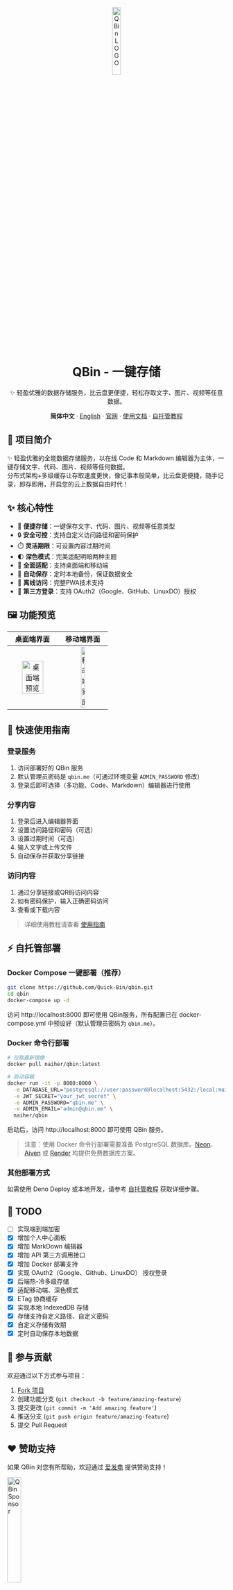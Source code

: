 <div align="center"><a name="readme-top"></a>
<img src="https://s3.tebi.io/lite/favicon.svg" width="20%" alt="QBin LOGO" title="QBin LOGO" />
<h1>QBin - 一键存储</h1>

✨ 轻盈优雅的数据存储服务，比云盘更便捷，轻松存取文字、图片、视频等任意数据。

**简体中文** · [English](README_EN.md) · [官网](https://qbin.me) · [使用文档](Docs/document.md) · [自托管教程](Docs/self-host.md)

</div>

## 📝 项目简介

✨ 轻盈优雅的全能数据存储服务，以在线 Code 和 Markdown 编辑器为主体，一键存储文字、代码、图片、视频等任何数据。 <br/>
分布式架构+多级缓存让存取速度更快，像记事本般简单，比云盘更便捷，随手记录，即存即用，开启您的云上数据自由时代！

## ✨ 核心特性

- 🚀 **便捷存储**：一键保存文字、代码、图片、视频等任意类型
- 🔒 **安全可控**：支持自定义访问路径和密码保护
- ⏱️ **灵活期限**：可设置内容过期时间
- 🌓 **深色模式**：完美适配明暗两种主题
- 📱 **全面适配**：支持桌面端和移动端
- 🔄 **自动保存**：定时本地备份，保证数据安全
- 📵 **离线访问**：完整PWA技术支持
- 🔑 **第三方登录**：支持 OAuth2（Google、GitHub、LinuxDO）授权

## 🖼️ 功能预览

|                                         桌面端界面                                         |                                        移动端界面                                         |
|:-------------------------------------------------------------------------------------:|:------------------------------------------------------------------------------------:|
| <img src="https://s3.tebi.io/lite/windows.png" alt="桌面端预览" title="桌面端预览" width="70%"> | <img src="https://s3.tebi.io/lite/mobile.png" alt="移动端界面" title="移动端界面" width="30%"> |

## 🚀 快速使用指南

### 登录服务

1. 访问部署好的 QBin 服务
2. 默认管理员密码是 `qbin.me`（可通过环境变量 `ADMIN_PASSWORD` 修改）
3. 登录后即可选择（多功能、Code、Markdown）编辑器进行使用

### 分享内容

1. 登录后进入编辑器界面
2. 设置访问路径和密码（可选）
3. 设置过期时间（可选）
4. 输入文字或上传文件
5. 自动保存并获取分享链接

### 访问内容

1. 通过分享链接或QR码访问内容
2. 如有密码保护，输入正确密码访问
3. 查看或下载内容

> 详细使用教程请查看 [使用指南](https://qbin.me/r/document)

## ⚡ 自托管部署

### Docker Compose 一键部署（推荐）

```bash
git clone https://github.com/Quick-Bin/qbin.git
cd qbin
docker-compose up -d
```

访问 http://localhost:8000 即可使用 QBin服务，所有配置已在 docker-compose.yml 中预设好（默认管理员密码为 `qbin.me`）。

### Docker 命令行部署

```bash
# 拉取最新镜像
docker pull naiher/qbin:latest

# 启动容器
docker run -it -p 8000:8000 \
  -e DATABASE_URL="postgresql://user:password@localhost:5432:/local:main?sslmode=require" \
  -e JWT_SECRET="your_jwt_secret" \
  -e ADMIN_PASSWORD="qbin.me" \
  -e ADMIN_EMAIL="admin@qbin.me" \
  naiher/qbin
```

启动后，访问 http://localhost:8000 即可使用 QBin 服务。

> 注意：使用 Docker 命令行部署需要准备 PostgreSQL 数据库。[Neon](https://neon.tech/)、[Aiven](https://aiven.io/) 或 [Render](https://render.com/docs/deploy-mysql) 均提供免费数据库方案。

### 其他部署方式

如需使用 Deno Deploy 或本地开发，请参考 [自托管教程](Docs/self-host.md) 获取详细步骤。

## 🚀 TODO
- [ ] 实现端到端加密
- [x] 增加个人中心面板
- [x] 增加 MarkDown 编辑器
- [x] 增加 API 第三方调用接口
- [x] 增加 Docker 部署支持
- [x] 实现 OAuth2（Google、Github、LinuxDO） 授权登录
- [x] 后端热-冷多级存储
- [x] 适配移动端、深色模式
- [x] ETag 协商缓存
- [x] 实现本地 IndexedDB 存储
- [x] 存储支持自定义路径、自定义密码
- [x] 自定义存储有效期
- [x] 定时自动保存本地数据

## 🤝 参与贡献

欢迎通过以下方式参与项目：

1. [Fork 项目](https://github.com/Quick-Bin/Qbin/fork)
2. 创建功能分支 (`git checkout -b feature/amazing-feature`)
3. 提交更改 (`git commit -m 'Add amazing feature'`)
4. 推送分支 (`git push origin feature/amazing-feature`)
5. 提交 Pull Request

## ❤ 赞助支持

如果 QBin 对您有所帮助，欢迎通过 [爱发电](https://afdian.com/a/naihe) 提供赞助支持！

<a title="QBin Sponsor" href="https://afdian.com/a/naihe" target="_blank" rel="noopener">
  <img src=https://s3.tebi.io/lite/Sponsor.svg width=25% alt="QBin Sponsor" title="QBin Sponsor" />
</a>

## 许可证

本项目采用 [GPL-3.0](LICENSE) 许可证开源。
